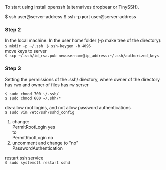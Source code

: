 To start using install openssh (alternatives dropbear or TinySSH).

$ ssh user@server-address
$ ssh -p port user@server-address

### Step 2
In the local machine. In the user home folder (-p make tree of the directory):  
```$ mkdir -p ~/.ssh ```
```$ ssh-keygen -b 4096 ```  
move keys to server  
```$ scp ~/.ssh/id_rsa.pub newusername@ip_address:~/.ssh/authorized_keys ```

### Step 3
Setting the permissions of the .ssh/ directory, where owner of the directory has rwx and owner of files has rw  server
```
$ sudo chmod 700 ~/.ssh/                                                                                        
$ sudo chmod 600 ~/.shh/*
```
dis-allow root logins, and not allow password authentications                                                   
```$ sudo vim /etc/ssh/sshd_config```
1. change:  
  PermitRootLogin yes                                                                                           
to  
  PermitRootLogin no                                                                                            
2. uncomment and change to "no"                                                                                 
  PasswordAuthentication  

restart ssh service                                                                                             
```$ sudo systemctl restart sshd```
